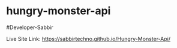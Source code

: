 # hungry-monster-api
#Developer-Sabbir

Live Site Link: https://sabbirtechno.github.io/Hungry-Monster-Api/
